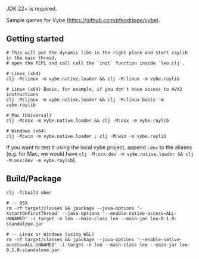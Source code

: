 JDK 22+ is required.

Sample games for Vybe (https://github.com/pfeodrippe/vybe).

## Getting started

``` shell
# This will put the dynamic libs in the right place and start raylib in the main thread,
# open the REPL and call call the `init` function inside `leo.clj`.

# Linux (x64)
clj -M:linux -m vybe.native.loader && clj -M:linux -m vybe.raylib

# Linux (x64) Basic, for example, if you don't have access to AVX2 instructions
clj -M:linux -m vybe.native.loader && clj -M:linux-basic -m vybe.raylib

# Mac (Universal)
clj -M:osx -m vybe.native.loader && clj -M:osx -m vybe.raylib

# Windows (x64)
clj -M:win -m vybe.native.loader ; clj -M:win -m vybe.raylib
```

If you want to test it using the local vybe project, append `:dev` to the
aliases (e.g. for Mac, we would have `clj -M:osx:dev -m vybe.native.loader && clj -M:osx:dev -m vybe.raylib`).

## Build/Package

``` shell
clj -T:build uber

# -- OSX
rm -rf target/classes && jpackage --java-options '-XstartOnFirstThread' --java-options '--enable-native-access=ALL-UNNAMED' -i target -n leo --main-class leo --main-jar leo-0.1.0-standalone.jar

# -- Linux or Windows (using WSL)
rm -rf target/classes && jpackage --java-options '--enable-native-access=ALL-UNNAMED' -i target -n leo --main-class leo --main-jar leo-0.1.0-standalone.jar
```
